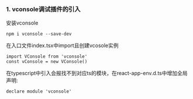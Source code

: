 ### 1. vconsole调试插件的引入
安装vconsole
```
npm i vconsole --save-dev
```
在入口文件index.tsx中import且创建vcosole实例
```
import VConsole from 'vconsole'
const vConsole = new VConsole()
```
在typescript中引入会报找不到对应ts的模块，在react-app-env.d.ts中增加全局声明:  
```
declare module 'vconsole'
```

